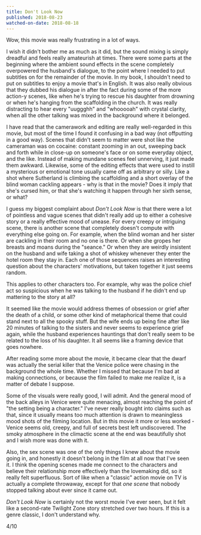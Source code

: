 ```yaml
---
title: Don't Look Now
published: 2018-08-23
watched-on-date: 2018-08-18
---
```


Wow, this movie was really frustrating in a lot of ways.

I wish it didn't bother me as much as it did, but the sound mixing is simply dreadful and feels really amateurish at times. There were some parts at the beginning where the ambient sound effects in the scene completely overpowered the husband's dialogue, to the point where I needed to put subtitles on for the remainder of the movie. In my book, I shouldn't need to put on subtitles to enjoy a movie that's in English. It was also really obvious that they dubbed his dialogue in after the fact during some of the more action-y scenes, like when he's trying to rescue his daughter from drowning or when he's hanging from the scaffolding in the church. It was really distracting to hear every "uuggghh" and "whooooah" with crystal clarity, when all the other talking was mixed in the background where it belonged.

I have read that the camerawork and editing are really well-regarded in this movie, but most of the time I found it confusing in a bad way (not offputting in a good way). Scenes that didn't seem to matter were shot like the cameraman was on cocaine: constant zooming in an out, sweeping back and forth while in close-up on someone's face or on some everyday object, and the like. Instead of making mundane scenes feel unnerving, it just made them awkward. Likewise, some of the editing effects that were used to instill a mysterious or emotional tone usually came off as arbitrary or silly. Like a shot where Sutherland is climbing the scaffolding and a short overlay of the blind woman cackling appears - why is that in the movie? Does it imply that she's cursed him, or that she's watching it happen through her sixth sense, or what?

I guess my biggest complaint about _Don't Look Now_ is that there were a lot of pointless and vague scenes that didn't really add up to either a cohesive story or a really effective mood of unease. For every creepy or intriguing scene, there is another scene that completely doesn't compute with everything else going on. For example, when the blind woman and her sister are cackling in their room and no one is there. Or when she gropes her breasts and moans during the "seance." Or when they are weirdly insistent on the husband and wife taking a shot of whiskey whenever they enter the hotel room they stay in. Each one of those sequences raises an interesting question about the characters' motivations, but taken together it just seems random.

This applies to other characters too. For example, why was the police chief act so suspicious when he was talking to the husband if he didn't end up mattering to the story at all?

It seemed like the movie would address themes of obsession or grief after the death of a child, or some other kind of metaphorical theme that could stand next to all the spooky stuff. But the wife ends up being fine after like 20 minutes of talking to the sisters and never seems to experience grief again, while the husband experiences hauntings that don't really seem to be related to the loss of his daughter. It all seems like a framing device that goes nowhere.

After reading some more about the movie, it became clear that the dwarf was actually the serial killer that the Venice police were chasing in the background the whole time. Whether I missed that because I'm bad at making connections, or because the film failed to make me realize it, is a matter of debate I suppose.

Some of the visuals were really good, I will admit. And the general mood of the back alleys in Venice were quite menacing, almost reaching the point of "the setting being a character." I've never really bought into claims such as that, since it usually means too much attention is drawn to meaningless mood shots of the filming location. But in this movie it more or less worked - Venice seems old, creepy, and full of secrets best left undiscovered. The smoky atmosphere in the climactic scene at the end was beautifully shot and I wish more was done with it.

Also, the sex scene was one of the only things I knew about the movie going in, and honestly it doesn't belong in the film at all now that I've seen it. I think the opening scenes made me connect to the characters and believe their relationship more effectively than the lovemaking did, so it really felt superfluous. Sort of like when a "classic" action movie on TV is actually a complete throwaway, except for that *one scene* that nobody stopped talking about ever since it came out.

_Don't Look Now_ is certainly not the worst movie I've ever seen, but it felt like a second-rate Twilight Zone story stretched over two hours. If this is a genre classic, I don't understand why.

4/10
